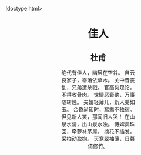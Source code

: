 !doctype html>
<html lang="en">
 <head>
  <meta charset="UTF-8">
  <meta name="Generator" content="EditPlus">
  <meta name="Author" content="">
  <meta name="Keywords" content="">
  <meta name="Description" content="">
  <title>Document</title>
  <style type="text/css">
  h1{
  text-align:center;
  background:url("https://bkimg.cdn.bcebos.com/pic/2fdda3cc7cd98d1001e92d816c6daf0e7bec54e73a7b?x-bce-process=image/watermark,image_d2F0ZXIvYmFpa2U4MA==,g_7,xp_5,yp_5/format,f_auto");
  }
  h2{
  text-align:center;
  }
  div{
  text-align:center;
  height:669px;
  width:200px;
  /* border:1px red solid; */
  margin:auto;

  }
  </style>
 </head>
 <body>
  <h1>佳人</h1>
  <h2>杜甫</h2>
<div><p>绝代有佳人，幽居在空谷。
自云良家子，零落依草木。
关中昔丧乱，兄弟遭杀戮。
官高何足论，不得收骨肉。
世情恶衰歇，万事随转烛。
夫婿轻薄儿，新人美如玉。
合昏尚知时，鸳鸯不独宿。
但见新人笑，那闻旧人哭！
在山泉水清，出山泉水浊。
侍婢卖珠回，牵萝补茅屋。
摘花不插发，采柏动盈掬。
天寒翠袖薄，日暮倚修竹。</p></div>
 </body>
</html>
